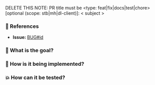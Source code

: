 DELETE THIS NOTE: PR title must be <type: feat|fix|docs|test|chore>[optional (scope: stb|mh|dl-client)]: < subject >

### :pushpin: References

* **Issue:** [BUG#id](https://cdo.telefonica.com/redmine/issues/<id>)

### :tophat: What is the goal?

### :memo: How is it being implemented?

### :boom: How can it be tested?
